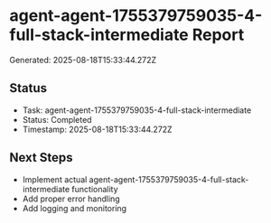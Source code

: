 # agent-agent-1755379759035-4-full-stack-intermediate Report

Generated: 2025-08-18T15:33:44.272Z

## Status
- Task: agent-agent-1755379759035-4-full-stack-intermediate
- Status: Completed
- Timestamp: 2025-08-18T15:33:44.272Z

## Next Steps
- Implement actual agent-agent-1755379759035-4-full-stack-intermediate functionality
- Add proper error handling
- Add logging and monitoring
